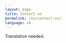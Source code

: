 ```yaml
---
layout: page
title: Contact us
permalink: /es/contact-us/
language: uk
---
```


Translation needed.
